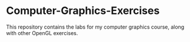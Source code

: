 # Computer-Graphics-Exercises
This repository contains the labs for my computer graphics course, along with other OpenGL exercises.
